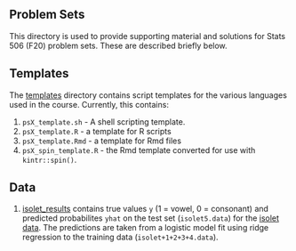 ## Problem Sets

This directory is used to provide supporting material and solutions for
Stats 506 (F20) problem sets. These are described briefly below.

## Templates

The [templates](./templates) directory contains script templates for
the various languages used in the course.  Currently, this contains:

 1. `psX_template.sh` -	A shell scripting template.
 1. `psX_template.R` - a template for R scripts
 1. `psX_template.Rmd` - a template for Rmd files
 1. `psX_spin_template.R` - the Rmd template converted for use with
     `kintr::spin()`.

## Data

 1. [isolet_results](./data/isolet_results.csv) contains true values
    `y` (1 = vowel, 0 = consonant) and predicted probabilites `yhat`
    on the test set (`isolet5.data`)
    for the [isolet data](https://archive.ics.uci.edu/ml/machine-learning-databases/isolet/).
    The predictions are taken from a logistic model fit using ridge
    regression to the training data (`isolet+1+2+3+4.data`). 
